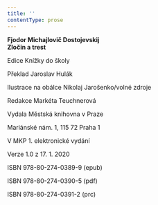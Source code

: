 ```yaml
---
title: ''
contentType: prose
---
```


**Fjodor Michajlovič Dostojevskij  
Zločin a trest**

  

Edice Knížky do školy

  

Překlad Jaroslav Hulák

  

Ilustrace na obálce Nikolaj Jarošenko/volné zdroje

  

Redakce Markéta Teuchnerová

  

Vydala Městská knihovna v Praze

  

Mariánské nám. 1, 115 72 Praha 1

  

V MKP 1. elektronické vydání

  

Verze 1.0 z 17. 1. 2020

  

ISBN 978-80-274-0389-9 (epub)

  

ISBN 978-80-274-0390-5 (pdf)

  

ISBN 978-80-274-0391-2 (prc)
